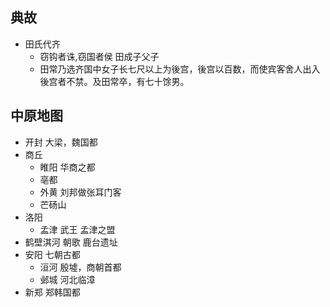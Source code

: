 ## 典故
+ 田氏代齐
  + 窃钩者诛,窃国者侯 田成子父子 
  + 田常乃选齐国中女子长七尺以上为後宫，後宫以百数，而使宾客舍人出入後宫者不禁。及田常卒，有七十馀男。

## 中原地图
+ 开封 大梁，魏国都
+ 商丘
  + 睢阳 华商之都
  + 亳都
  + 外黄 刘邦做张耳门客
  + 芒砀山
+ 洛阳
  + 孟津 武王 孟津之盟
+ 鹤壁淇河 朝歌 鹿台遗址
+ 安阳 七朝古都
  + 洹河 殷墟，商朝首都
  + 邺城 河北临漳
+ 新郑 郑韩国都

